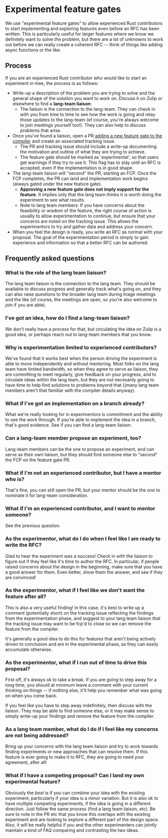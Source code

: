 # Experimental feature gates

We use "experimental feature gates" to allow experienced Rust contributors to start implementing and exploring features even before an RFC has been written. This is particularly useful for larger features where we know we definitely want to solve the problem, but there are a lot of unknowns to work out before we can really create a coherent RFC -- think of things like adding async functions or the like.

[rfc]: https://github.com/rust-lang/rfcs/#when-you-need-to-follow-this-process

## Process

If you are an experienced Rust contributor who would like to start an experiment in-tree, the process is as follows:

* Write-up a description of the problem you are trying to solve and the general shape of the solution you want to work on. Discuss it on Zulip or elsewhere to find a **lang-team liaison**:
    * The liaison is the connection to the lang-team. They can check in with you from time to time to see how the work is going and relay those updates to the lang-team (of course, you're always welcome to join meetings yourself too!). They can also help to discuss problems that arise.
* Once you've found a liaison, open a PR [adding a new feature gate to the compiler][adding] and create an associated tracking issue.
    * The PR and tracking issue should include a write-up documenting the motivation and outline of what they are trying to achieve. 
    * The feature gate should be marked as 'experimental', so that users get warnings if they try to use it. This flag has to stay until an RFC is accepted, even if the implementation is in good shape.
* The lang-team liaison will "second" the PR, starting an FCP. Once the FCP completes, the PR can land and implementation work begins (always gated under the new feature gate).
    * **Approving a new feature gate does not imply support for the feature.** It implies only that the lang team thinks it is worth doing the experiment to see what results.
    * Note to lang team members: If you have concerns about the feasibility or wisdom of the feature, the right course of action is usually to allow experimentation to continue, but ensure that your concerns are noted on the tracking issue. This allows the experimentors to try and gather data and address your concern.
* When you feel the design is ready, you write an RFC as normal with your proposal. The goal of the experimentation period is simply to gain experience and information so that a better RFC can be authored.

[members]: https://www.rust-lang.org/governance/teams/lang
[adding]: https://rustc-dev-guide.rust-lang.org/implementing_new_features.html#stability-in-code

## Frequently asked questions

### What is the role of the lang team liaison?

The lang team liaison is the connection to the lang team. They should be available to discuss progress and generally track what's going on, and they can also raise questions to the broader lang team during triage meetings and the like (of course, the meetings are open, so you're also welcome to join if you are able).

### I've got an idea, how do I find a lang-team liaison?

We don't really have a process for that, but circulating the idea on Zulip is a good idea, or perhaps reach out to lang-team members that you know.

### Why is experimentation limited to experienced contributors?

We've found that it works best when the person driving the experiment is able to move independently and without mentoring. Most folks on the lang team have limited bandwidth, so when they agree to serve as liaison, they are committing to meet regularly, give feedback on your progress, and to circulate ideas within the lang team, but they are not necesarily going to have time to help find solutions to problems beyond that ((many lang team members aren't that familiar with the compiler details anyway). 

### What if I've got an implementation on a branch already?

What we're really looking for in experimentors is commitment and the ability to see the work through. If you're able to implement the idea in a branch, that's good evidence. See if you can find a lang-team liaison.

### Can a lang-team member propose an experiment, too?

Lang-team members can be the one to propose an experiment, and can serve as their own liaison, but they should find someone else to "second" the FCP on the feature gate PR.

### What if I'm not an experienced contributor, but I have a mentor who is?

That's fine, you can still open the PR, but your mentor should be the one to nominate it for lang-team consideration.

### What if I'm an experienced contributor, and I want to mentor someone?

See the previous question.

### As the experimentor, what do I do when I feel like I am ready to write the RFC?

Glad to hear the experiment was a success! Check in with the liaison to figure out if they feel like it's time to author the RFC. In particular, if people raised concerns about the design in the beginning, make sure that you have a good answer for them. Even better, show them the answer, and see if they are convinced!

### As the experimentor, what if I feel like we don't want the feature after all?

This is also a very useful finding! In this case, it's best to write up a comment (potentially short) on the tracking issue reflecting the findings from the experimentation phase, and suggest to your lang team liaison that the tracking issue may want to be fcp'd to close so we can remove the feature from the compiler.

It's generally a good idea to do this for features that aren't being actively driven to conclusion and are in the experimental phase, as they can easily accumulate otherwise.

### As the experimentor, what if I run out of time to drive this proposal?

First off, it's always ok to take a break. If you are going to step away for a long time, you should at minimum leave a comment with your current thinking on things -- if nothing else, it'll help you remember what was going on when you come back. 

If you feel like you have to step away indefinitely, then discuss with the liaison. They may be able to find someone else, or it may make sense to simply write-up your findings and remove the feature from the compiler.

### As a lang team member, what do I do if I feel like my concerns are not being addressed?

Bring up your concerns with the lang team liaison and try to work towards finding experiments or new approaches that can resolve them. If this feature is ever going to make it to RFC, they are going to need your agreement, after all!

### What if I have a competing proposal? Can I land my own experimental feature?

Obviously the *best* is if you can combine your idea with the existing experiment, particularly if your idea is a minor variation. But it is also ok to have multiple competing experiments, if the idea is going in a different direction. Just follow the same process (find a lang team liaison, etc). Be sure to note in the PR etc that you know this overlaps with the existing experiment and are looking to explore a different part of the design space. Also, it will be really helpful if you and the other experimenters can jointly maintain a kind of FAQ comparing and contrasting the two ideas.
